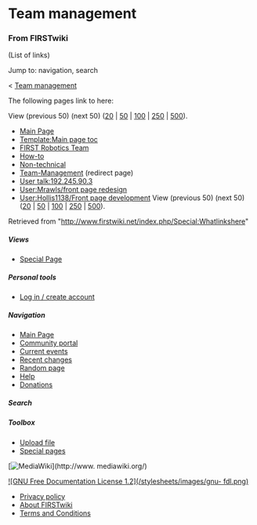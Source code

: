 # Team management

### From FIRSTwiki

(List of links)

Jump to: navigation, search

&lt; [Team management](/index.php?title=Team_management&redirect=no "Team
management" )  

The following pages link to here:

View (previous 50) (next 50)
([20](/index.php?title=Special:Whatlinkshere/Team_management&limit=20&from=0
"Special:Whatlinkshere/Team management" ) |
[50](/index.php?title=Special:Whatlinkshere/Team_management&limit=50&from=0
"Special:Whatlinkshere/Team management" ) |
[100](/index.php?title=Special:Whatlinkshere/Team_management&limit=100&from=0
"Special:Whatlinkshere/Team management" ) |
[250](/index.php?title=Special:Whatlinkshere/Team_management&limit=250&from=0
"Special:Whatlinkshere/Team management" ) |
[500](/index.php?title=Special:Whatlinkshere/Team_management&limit=500&from=0
"Special:Whatlinkshere/Team management" )).

  * [Main Page](/index.php/Main_Page "Main Page" )
  * [Template:Main page toc](/index.php/Template:Main_page_toc "Template:Main page toc" )
  * [FIRST Robotics Team](/index.php/FIRST_Robotics_Team "FIRST Robotics Team" )
  * [How-to](/index.php/How-to "How-to" )
  * [Non-technical](/index.php/Non-technical "Non-technical" )
  * [Team-Management](/index.php?title=Team-Management&redirect=no "Team-Management" ) (redirect page) 
  * [User talk:192.245.90.3](/index.php/User_talk:192.245.90.3 "User talk:192.245.90.3" )
  * [User:Mrawls/front page redesign](/index.php/User:Mrawls/front_page_redesign "User:Mrawls/front page redesign" )
  * [User:Hollis1138/Front page development](/index.php/User:Hollis1138/Front_page_development "User:Hollis1138/Front page development" )
View (previous 50) (next 50)
([20](/index.php?title=Special:Whatlinkshere/Team_management&limit=20&from=0
"Special:Whatlinkshere/Team management" ) |
[50](/index.php?title=Special:Whatlinkshere/Team_management&limit=50&from=0
"Special:Whatlinkshere/Team management" ) |
[100](/index.php?title=Special:Whatlinkshere/Team_management&limit=100&from=0
"Special:Whatlinkshere/Team management" ) |
[250](/index.php?title=Special:Whatlinkshere/Team_management&limit=250&from=0
"Special:Whatlinkshere/Team management" ) |
[500](/index.php?title=Special:Whatlinkshere/Team_management&limit=500&from=0
"Special:Whatlinkshere/Team management" )).

Retrieved from "<http://www.firstwiki.net/index.php/Special:Whatlinkshere>"

##### Views

  * [Special Page](/index.php/Special:Whatlinkshere/Team_management)

##### Personal tools

  * [Log in / create account](/index.php?title=Special:Userlogin&returnto=Special:Whatlinkshere)

[](/index.php/Main_Page "Main Page" )

##### Navigation

  * [Main Page](/index.php/Main_Page)
  * [Community portal](/index.php/FIRSTwiki:Community_portal)
  * [Current events](/index.php/Current_events)
  * [Recent changes](/index.php/Special:Recentchanges)
  * [Random page](/index.php/Special:Random)
  * [Help](/index.php/Help:Contents)
  * [Donations](/index.php/FIRSTwiki:Site_support)

##### Search



##### Toolbox

  * [Upload file](/index.php/Special:Upload)
  * [Special pages](/index.php/Special:Specialpages)

[![MediaWiki](/skins/common/images/poweredby_mediawiki_88x31.png)](http://www.
mediawiki.org/)

[![GNU Free Documentation License 1.2](/stylesheets/images/gnu-
fdl.png)](http://www.gnu.org/copyleft/fdl.html)

  * [Privacy policy](/index.php/FIRSTwiki:Privacy_policy "FIRSTwiki:Privacy policy" )
  * [About FIRSTwiki](/index.php/FIRSTwiki:About "FIRSTwiki:About" )
  * [Terms and Conditions](/index.php/FIRSTwiki:Terms_and_conditions "FIRSTwiki:Terms and conditions" )

